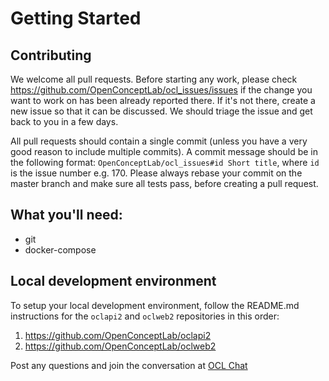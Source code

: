 # Getting Started
## Contributing

We welcome all pull requests. Before starting any work, please check https://github.com/OpenConceptLab/ocl_issues/issues if the change you want to work on has been already reported there. If it's not there, create a new issue so that it can be discussed. We should triage the issue and get back to you in a few days.

All pull requests should contain a single commit (unless you have a very good reason to include multiple commits). A commit message should be in the following format: `OpenConceptLab/ocl_issues#id Short title`, where `id` is the issue number e.g. 170. Please always rebase your commit on the master branch and make sure all tests pass, before creating a pull request.

## What you'll need:
* git
* docker-compose

## Local development environment 
To setup your local development environment, follow the README.md instructions for the `oclapi2` and `oclweb2` repositories in this order:
1. https://github.com/OpenConceptLab/oclapi2
2. https://github.com/OpenConceptLab/oclweb2

Post any questions and join the conversation at [OCL Chat](https://chat.openconceptlab.org/)

